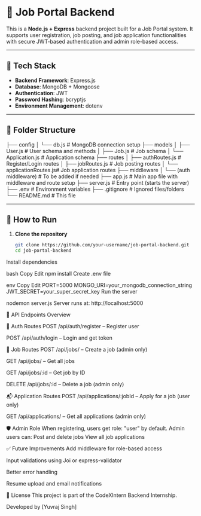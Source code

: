 # 🧠 Job Portal Backend

This is a **Node.js + Express** backend project built for a Job Portal system. It supports user registration, job posting, and job application functionalities with secure JWT-based authentication and admin role-based access.

---

## 🔧 Tech Stack

- **Backend Framework**: Express.js
- **Database**: MongoDB + Mongoose
- **Authentication**: JWT
- **Password Hashing**: bcryptjs
- **Environment Management**: dotenv

---

## 📁 Folder Structure

├── config
│ └── db.js # MongoDB connection setup
├── models
│ ├── User.js # User schema and methods
│ ├── Job.js # Job schema
│ └── Application.js # Application schema
├── routes
│ ├── authRoutes.js # Register/Login routes
│ ├── jobRoutes.js # Job posting routes
│ └── applicationRoutes.js# Job application routes
├── middleware
│ └── (auth middleware) # To be added if needed
├── app.js # Main app file with middleware and route setup
├── server.js # Entry point (starts the server)
├── .env # Environment variables
├── .gitignore # Ignored files/folders
└── README.md # This file

---

## 🚀 How to Run

1. **Clone the repository**
   ```bash
   git clone https://github.com/your-username/job-portal-backend.git
   cd job-portal-backend
Install dependencies

bash
Copy
Edit
npm install
Create .env file

env
Copy
Edit
PORT=5000
MONGO_URI=your_mongodb_connection_string
JWT_SECRET=your_super_secret_key
Run the server

nodemon server.js
Server runs at: http://localhost:5000

🧪 API Endpoints Overview

🔐 Auth Routes
POST /api/auth/register – Register user

POST /api/auth/login – Login and get token


📄 Job Routes
POST /api/jobs/ – Create a job (admin only)

GET /api/jobs/ – Get all jobs

GET /api/jobs/:id – Get job by ID

DELETE /api/jobs/:id – Delete a job (admin only)



📬 Application Routes
POST /api/applications/:jobId – Apply for a job (user only)

GET /api/applications/ – Get all applications (admin only)


🛡 Admin Role
When registering, users get role: "user" by default. Admin users can:
Post and delete jobs
View all job applications

✅ Future Improvements
Add middleware for role-based access

Input validations using Joi or express-validator

Better error handling

Resume upload and email notifications

📄 License
This project is part of the CodeXIntern Backend Internship.

Developed by [Yuvraj Singh]


